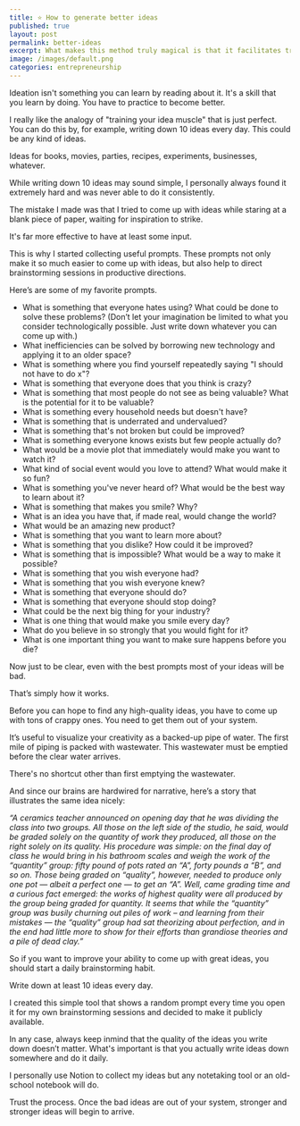 ```yaml
---
title: ⭐️ How to generate better ideas
published: true
layout: post
permalink: better-ideas
excerpt: What makes this method truly magical is that it facilitates true creativity not plagiarism.
image: /images/default.png
categories: entrepreneurship
---
```


Ideation isn't something you can learn by reading about it. It's a skill that you learn by doing. You have to practice to become better.

I really like the analogy of "training your idea muscle" that is just perfect. You can do this by, for example, writing down 10 ideas every day. This could be any kind of ideas. 

Ideas for books, movies, parties, recipes, experiments, businesses, whatever.

While writing down 10 ideas may sound simple, I personally always found it extremely hard and was never able to do it consistently.

The mistake I made was that I tried to come up with ideas while staring at a blank piece of paper, waiting for inspiration to strike.

It's far more effective to have at least some input.

This is why I started collecting useful prompts. These prompts not only make it so much easier to come up with ideas, but also help to direct brainstorming sessions in productive directions.

Here’s are some of my favorite prompts.

- What is something that everyone hates using? What could be done to solve these problems? (Don’t let your imagination be limited to what you consider technologically possible. Just write down whatever you can come up with.)
- What inefficiencies can be solved by borrowing new technology and applying it to an older space?
- What is something where you find yourself repeatedly saying "I should not have to do x"?
- What is something that everyone does that you think is crazy?
- What is something that most people do not see as being valuable? What is the potential for it to be valuable?
- What is something every household needs but doesn't have?
- What is something that is underrated and undervalued?
- What is something that's not broken but could be improved?
- What is something everyone knows exists but few people actually do?
- What would be a movie plot that immediately would make you want to watch it?
- What kind of social event would you love to attend? What would make it so fun?
- What is something you've never heard of? What would be the best way to learn about it?
- What is something that makes you smile? Why?
- What is an idea you have that, if made real, would change the world?
- What would be an amazing new product?
- What is something that you want to learn more about?
- What is something that you dislike? How could it be improved?
- What is something that is impossible? What would be a way to make it possible?
- What is something that you wish everyone had?
- What is something that you wish everyone knew?
- What is something that everyone should do?
- What is something that everyone should stop doing?
- What could be the next big thing for your industry?
- What is one thing that would make you smile every day?
- What do you believe in so strongly that you would fight for it?
- What is one important thing you want to make sure happens before you die?

Now just to be clear, even with the best prompts most of your ideas will be bad.

That’s simply how it works.

Before you can hope to find any high-quality ideas, you have to come up with tons of crappy ones. You need to get them out of your system.

It’s useful to visualize your creativity as a backed-up pipe of water. The first mile of piping is packed with wastewater. This wastewater must be emptied before the clear water arrives.

There's no shortcut other than first emptying the wastewater.

And since our brains are hardwired for narrative, here’s a story that illustrates the same idea nicely:

*“A ceramics teacher announced on opening day that he was dividing the class into two groups. All those on the left side of the studio, he said, would be graded solely on the quantity of work they produced, all those on the right solely on its quality. His procedure was simple: on the final day of class he would bring in his bathroom scales and weigh the work of the “quantity” group: fifty pound of pots rated an “A”, forty pounds a “B”, and so on. Those being graded on “quality”, however, needed to produce only one pot — albeit a perfect one — to get an “A”. Well, came grading time and a curious fact emerged: the works of highest quality were all produced by the group being graded for quantity. It seems that while the “quantity” group was busily churning out piles of work – and learning from their mistakes — the “quality” group had sat theorizing about perfection, and in the end had little more to show for their efforts than grandiose theories and a pile of dead clay.”*

So if you want to improve your ability to come up with great ideas, you should start a daily brainstorming habit.

Write down at least 10 ideas every day. 

I created this simple tool that shows a random prompt every time you open it for my own brainstorming sessions and decided to make it publicly available. 

In any case, always keep inmind that the quality of the ideas you write down doesn’t matter. What's important is that you actually write ideas down somewhere and do it daily.

I personally use Notion to collect my ideas but any notetaking tool or an old-school notebook will do.

Trust the process. Once the bad ideas are out of your system, stronger and stronger ideas will begin to arrive.
